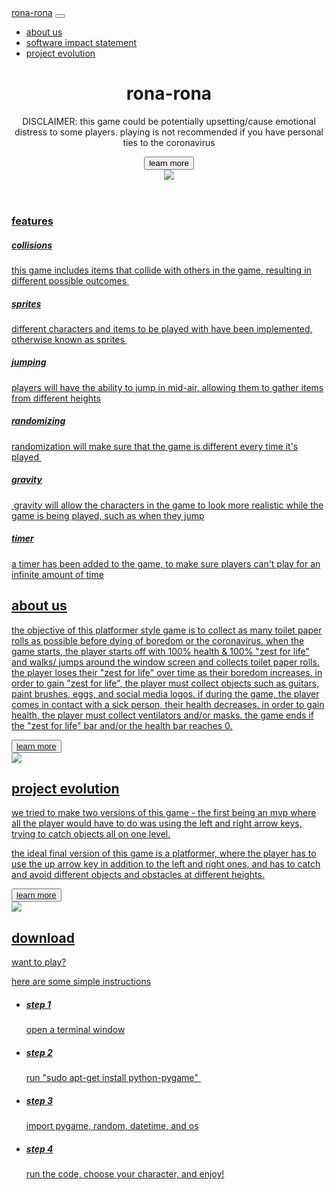 <html lang="en">

<head>
	<base href="/">
	<!-- Required meta tags -->
	<title>Wappler starter page</title>
	<meta charset="utf-8">
	<meta name="viewport" content="width=device-width, initial-scale=1, shrink-to-fit=no">
	<!-- Bootstrap CSS -->
	<link href="https://stackpath.bootstrapcdn.com/font-awesome/4.7.0/css/font-awesome.min.css" rel="stylesheet" integrity="sha384-wvfXpqpZZVQGK6TAh5PVlGOfQNHSoD2xbE+QkPxCAFlNEevoEH3Sl0sibVcOQVnN" crossorigin="anonymous">
	<link rel="stylesheet" href="https://stackpath.bootstrapcdn.com/bootstrap/4.4.1/css/bootstrap.min.css" integrity="sha384-Vkoo8x4CGsO3+Hhxv8T/Q5PaXtkKtu6ug5TOeNV6gBiFeWPGFN9MuhOf23Q9Ifjh" crossorigin="anonymous">
	<!-- Custom CSS styles-->
	<link rel="stylesheet" href="css/style.css">
	<script src="https://code.jquery.com/jquery-3.3.1.slim.min.js" integrity="sha384-q8i/X+965DzO0rT7abK41JStQIAqVgRVzpbzo5smXKp4YfRvH+8abtTE1Pi6jizo" crossorigin="anonymous"></script>
</head>

<body>
	<nav class="navbar navbar-light bg-light navbar-expand-lg fixed-top">
		<div class="container"> <a class="navbar-brand" href="index.html">rona-rona</a>
			<button class="navbar-toggler" type="button" data-toggle="collapse" data-target="#navbarNav" aria-controls="navbarNav" aria-expanded="false" aria-label="Toggle navigation"> <span class="navbar-toggler-icon"></span> </button>
			<div class="collapse navbar-collapse" id="navbarNav">
				<ul class="navbar-nav ml-auto">
					<li class="nav-item active"> <a class="nav-link" href="DepthProject-prisha-rishita-and-kate/pages/aboutus.html">about us</a> </li>
					<li class="nav-item"> <a class="nav-link" href="DepthProject-prisha-rishita-and-kate/pages/softwareimpactstatement.html">software impact statement</a> </li>
					<li class="nav-item"> <a class="nav-link" href="evolution.html">project evolution</a> </li>
				</ul>
			</div>
		</div>
	</nav>
	<header id="page-header" class="pb-md-5 pb-5 pb-lg-0">
		<div class="container">
			<div class="row">
				<div id="header-text" class="order-2 order-sm-2 order-md-1 col-12 col-sm-12 col-md-7 col-lg-6">
					<h1 class="display-4">rona-rona</h1>
					<p class="lead">
						DISCLAIMER: this game could be potentially upsetting/cause emotional distress to some players. playing is not recommended if you have personal ties to the coronavirus</p>
					<button type="button" class="btn btn-primary">learn more<a class="nav-link" href="DepthProject-prisha-rishita-and-kate/pages/softwareimpactstatement.html"</a>
					</button>
				</div>
				<div id="header-img" class="order-1 order-sm-1 order-md-2 col-12 col-sm-12 col-md-5 col-lg-6">
					<img class="img-fluid" src="assets/images/1.jpg"> </div>
			</div>
		</div>
	</header>
	<section id="features" class="bg-white">
		<div class="container">
			<div class="row">
				<div class="col-12 text-center">
					<h3 class="section-title">features</h3>
				</div>
			</div>
			<div class="row">
				<div class="col-12 col-md-6 col-lg-4 text-center py-4"> <i class="fa fa-car fa-4x text-muted" aria-hidden="true"></i>
					<h5 class="text-info">collisions</h5>
					<p class="text-muted">this game includes items that collide with others in the game, resulting in different possible outcomes&nbsp;</p>
				</div>
				<div class="col-12 col-md-6 col-lg-4 text-center py-4"> <i class="fa fa-user fa-4x text-muted" aria-hidden="true"></i>
					<h5 class="text-info">sprites</h5>
					<p class="text-muted">different characters and items to be played with have been implemented, otherwise known as sprites&nbsp;</p>
				</div>
				<div class="col-12 col-md-6 col-lg-4 text-center py-4"> <i class="fa fa-chevron-up fa-4x text-muted" aria-hidden="true"></i>
					<h5 class="text-info">jumping</h5>
					<p class="text-muted">players will have the ability to jump in mid-air, allowing them to gather items from different heights</p>
				</div>
				<div class="col-12 col-md-6 col-lg-4 text-center py-4"> <i aria-hidden="true" class="fa fa-random fa-4x text-muted"></i>
					<h5 class="text-info">randomizing</h5>
					<p class="text-muted">randomization will make sure that the game is different every time it's played&nbsp;</p>
				</div>
				<div class="col-12 col-md-6 col-lg-4 text-center py-4"> <i class="fa fa-arrow-down fa-4x text-muted" aria-hidden="true"></i>
					<h5 class="text-info">gravity</h5>
					<p class="text-muted">&nbsp;gravity will allow the characters in the game to look more realistic while the game is being played, such as when they jump</p>
				</div>
				<div class="col-12 col-md-6 col-lg-4 text-center py-4"> <i class="fa fa-clock-o fa-4x text-muted" aria-hidden="true"></i>
					<h5 class="text-info">timer</h5>
					<p class="text-muted">a timer has been added to the game, to make sure players can't play for an infinite amount of time</p>
				</div>
			</div>
		</div>
	</section>
	<section id="screenshots" class="bg-light">
		<div class="container-fluid px-lg-0 px-3">
			<div class="row align-items-center px-lg-0 no-gutters">
				<div class="col-12 col-lg-4 mx-auto order-lg-2 mb-3">
					<h2>about us</h2>
					<p>the objective of this platformer style game is to collect as many toilet paper rolls as possible before dying of boredom or the coronavirus. when the game starts, the player starts off with 100% health &amp; 100% "zest for
						life" and walks/ jumps around the window screen and collects toilet paper rolls. the player loses their "zest for life" over time as their boredom increases. in order to gain "zest for life", the player must collect objects
						such as guitars, paint brushes, eggs, and social media logos. if during the game, the player comes in contact with a sick person, their health decreases. in order to gain health, the player must collect ventilators and/or
						masks. the game ends if the "zest for life" bar and/or the health bar reaches 0.</p>
					<p></p>
					<button type="button" class="btn btn-primary">learn more<a class="nav-link" href="DepthProject-prisha-rishita-and-kate/pages/aboutus.html"</a>
					</button>
				</div>
				<div class="col-12 col-lg-6 order-lg-1"> <img class="img-fluid" src="assets/images/2.jpg"> </div>
			</div>
			<div class="row align-items-center px-lg-0 no-gutters">
				<div class="col-12 col-lg-4 mx-auto order-lg-1 mb-3">
					<h2>project evolution</h2>
					<p>we tried to make two versions of this game - the first being an mvp where all the player would have to do was using the left and right arrow keys, trying to catch objects all on one level.</p>
					<p>the ideal final version of this game is a platformer, where the player has to use the up arrow key in addition to the left and right ones, and has to catch and avoid different objects and obstacles at different heights.</p>
					<button type="button" class="btn btn-primary">learn more<a class="nav-link" href="DepthProject-prisha-rishita-and-kate/pages/evolution.html"</a>
					</button>
				</div>
				<div class="col-12 col-lg-6 order-lg-2"> <img class="img-fluid" src="assets/images/3.jpg"> </div>
			</div>
		</div>
	</section>
	<section id="faq" class="bg-white">
		<div class="container">
			<div class="row">
				<div class="col-12 col-md-4">
					<h2>download</h2>
					<p class="lead">want to play?</p>
					<p class="text-muted">here are some simple instructions</p>
				</div>
				<div class="col-12 col-md-8">
					<ul class="list list-unstyled">
						<li>
							<h5 class="bold">step 1</h5>
							<p class="mt-1">open a terminal window</p>
						</li>
						<li>
							<h5 class="bold">step 2</h5>
							<p class="mt-1">run "sudo apt-get install python-pygame"&nbsp;</p>
						</li>
						<li>
							<h5 class="bold">step 3</h5>
							<p class="mt-1">import pygame, random, datetime, and os</p>
						</li>
						<li>
							<h5 class="bold">step 4</h5>
							<p class="mt-1">run the code, choose your character, and enjoy!</p>
						</li>
					</ul>
				</div>
			</div>
		</div>
	</section>
	<!-- Optional JavaScript -->
	<!-- jQuery first, then Popper.js, then Bootstrap JS -->
	<script src="https://cdnjs.cloudflare.com/ajax/libs/popper.js/1.16.0/umd/popper.min.js" integrity="sha384-Q6E9RHvbIyZFJoft+2mJbHaEWldlvI9IOYy5n3zV9zzTtmI3UksdQRVvoxMfooAo" crossorigin="anonymous"></script>
	<script src="https://stackpath.bootstrapcdn.com/bootstrap/4.4.1/js/bootstrap.min.js" integrity="sha384-wfSDF2E50Y2D1uUdj0O3uMBJnjuUD4Ih7YwaYd1iqfktj0Uod8GCExl3Og8ifwB6" crossorigin="anonymous"></script>
</body>

</html>
